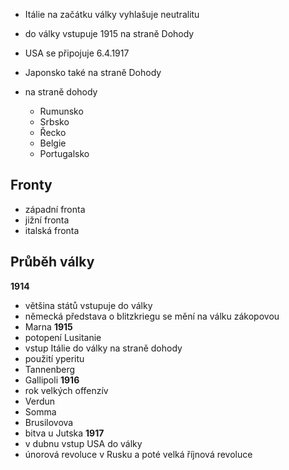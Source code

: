 - Itálie na začátku války vyhlašuje neutralitu
- do války vstupuje 1915 na straně Dohody

- USA se připojuje 6.4.1917

- Japonsko také na straně Dohody

- na straně dohody
    - Rumunsko
    - Srbsko
    - Řecko
    - Belgie
    - Portugalsko

## Fronty
- západní fronta
- jižní fronta
- italská fronta

## Průběh války
__1914__
- většina států vstupuje do války
- německá představa o blitzkriegu se mění na válku zákopovou
- Marna
__1915__
- potopení Lusitanie
- vstup Itálie do války na straně dohody
- použití yperitu
- Tannenberg
- Gallipoli
__1916__
- rok velkých offenzív
- Verdun
- Somma
- Brusilovova
- bitva u Jutska
__1917__
- v dubnu vstup USA do války
- únorová revoluce v Rusku a poté velká říjnová revoluce
